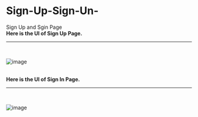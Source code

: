 # Sign-Up-Sign-Un-
Sign Up and Sgin Page 
<br>
<b> Here is the UI of Sign Up Page.</b>
<br>
<hr>
<br>

![image](https://github.com/developer-yasir/Sign-Up-Sign-Un-/assets/146189016/4dc38ff8-176f-49a2-aa80-a5b471cd89a4)

<br>
<b> Here is the UI of Sign In Page. </b>
<br>
<hr>
<br>

![image](https://github.com/developer-yasir/Sign-Up-Sign-Un-/assets/146189016/c5b75c20-9ce4-49d2-899a-f37378e4404b)
